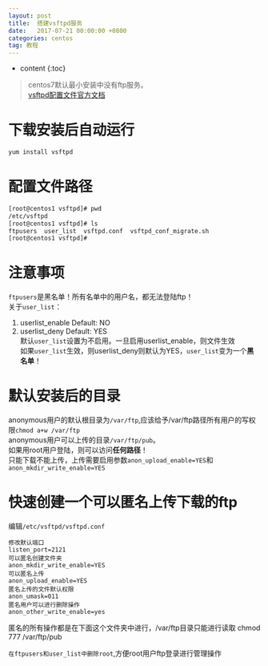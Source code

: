 ```yaml
---
layout: post
title:  搭建vsftpd服务
date:   2017-07-21 00:00:00 +0800
categories: centos
tag: 教程
---
```


* content
{:toc}


> centos7默认最小安装中没有ftp服务。  
> [vsftpd配置文件官方文档](https://security.appspot.com/vsftpd/vsftpd_conf.html)

下载安装后自动运行
===
```bash
yum install vsftpd
```

配置文件路径
===
```bash
[root@centos1 vsftpd]# pwd
/etc/vsftpd
[root@centos1 vsftpd]# ls
ftpusers  user_list  vsftpd.conf  vsftpd_conf_migrate.sh
[root@centos1 vsftpd]#
```

注意事项
===
`ftpusers`是黑名单！所有名单中的用户名，都无法登陆ftp！  
关于`user_list`：  
1. userlist_enable Default: NO
2. userlist_deny   Default: YES  
默认`user_list`设置为不启用。一旦启用userlist_enable，则文件生效  
如果`user_list`生效，则userlist_deny则默认为YES，`user_list`变为一个**黑名单**！

默认安装后的目录
===
anonymous用户的默认根目录为`/var/ftp`,应该给予/var/ftp路径所有用户的写权限`chmod a+w /var/ftp`  
anonymous用户可以上传的目录`/var/ftp/pub`。  
如果用root用户登陆，则可以访问**任何路径**！  
只能下载不能上传，上传需要启用参数`anon_upload_enable=YES`和`anon_mkdir_write_enable=YES`  


快速创建一个可以匿名上传下载的ftp
===
编辑`/etc/vsftpd/vsftpd.conf`
```
修改默认端口
listen_port=2121
可以匿名创建文件夹
anon_mkdir_write_enable=YES
可以匿名上传
anon_upload_enable=YES
匿名上传的文件默认权限
anon_umask=011
匿名用户可以进行删除操作
anon_other_write_enable=yes
```

匿名的所有操作都是在下面这个文件夹中进行，/var/ftp目录只能进行读取
chmod 777 /var/ftp/pub

`在ftpusers和user_list中删除root`,方便root用户ftp登录进行管理操作